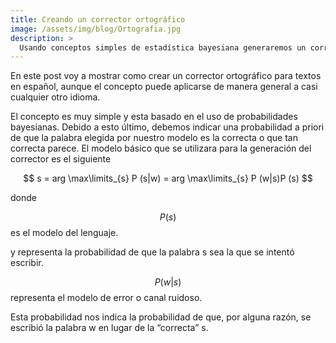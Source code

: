 ```yaml
---
title: Creando un corrector ortográfico
image: /assets/img/blog/Ortografia.jpg
description: >
  Usando conceptos simples de estadística bayesiana generaremos un corrector ortográfico.
---
```


En este post voy a mostrar como crear un corrector ortográfico para textos en español, aunque el concepto puede aplicarse de manera general a casi cualquier otro idioma.

El concepto es muy simple y esta basado en el uso de probabilidades bayesianas. Debido a esto último, debemos indicar una probabilidad a priori de que la palabra elegida por nuestro modelo es la correcta o que tan correcta parece. El modelo básico que se utilizara para la generación del corrector es el siguiente

$$ s = arg \max\limits_{s} P (s|w) = arg \max\limits_{s} P (w|s)P (s) $$

donde

$$P(s)$$ es el modelo del lenguaje.

y representa la probabilidad de que la palabra s sea la que se intentó escribir. 

$$P(w|s)$$ representa el modelo de error o canal ruidoso.

Esta probabilidad nos indica la probabilidad de que, por alguna razón, se escribió la palabra w en lugar de la “correcta” s.
